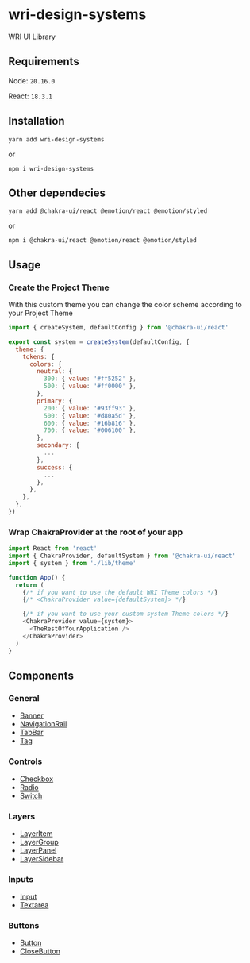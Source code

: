 # wri-design-systems

WRI UI Library

## Requirements

Node: `20.16.0`

React: `18.3.1`

## Installation

```
yarn add wri-design-systems
```

or

```
npm i wri-design-systems
```

## Other dependecies

```
yarn add @chakra-ui/react @emotion/react @emotion/styled
```

or

```
npm i @chakra-ui/react @emotion/react @emotion/styled
```

## Usage

### Create the Project Theme

With this custom theme you can change the color scheme according to your Project Theme

```js
import { createSystem, defaultConfig } from '@chakra-ui/react'

export const system = createSystem(defaultConfig, {
  theme: {
    tokens: {
      colors: {
        neutral: {
          300: { value: '#ff5252' },
          500: { value: '#ff0000' },
        },
        primary: {
          200: { value: '#93ff93' },
          500: { value: '#d80a5d' },
          600: { value: '#16b816' },
          700: { value: '#006100' },
        },
        secondary: {
          ...
        },
        success: {
          ...
        },
      },
    },
  },
})
```

### Wrap ChakraProvider at the root of your app

```js
import React from 'react'
import { ChakraProvider, defaultSystem } from '@chakra-ui/react'
import { system } from './lib/theme'

function App() {
  return (
    {/* if you want to use the default WRI Theme colors */}
    {/* <ChakraProvider value={defaultSystem}> */}

    {/* if you want to use your custom system Theme colors */}
    <ChakraProvider value={system}>
      <TheRestOfYourApplication />
    </ChakraProvider>
  )
}
```

## Components

### General

- [Banner](https://github.com/wri/wri-design-systems/tree/main/src/components/Banner)
- [NavigationRail](https://github.com/wri/wri-design-systems/tree/main/src/components/NavigationRail)
- [TabBar](https://github.com/wri/wri-design-systems/tree/main/src/components/TabBar)
- [Tag](https://github.com/wri/wri-design-systems/tree/main/src/components/Tag)

### Controls

- [Checkbox](https://github.com/wri/wri-design-systems/tree/main/src/components/Checkbox)
- [Radio](https://github.com/wri/wri-design-systems/tree/main/src/components/Radio)
- [Switch](https://github.com/wri/wri-design-systems/tree/main/src/components/Switch)

### Layers

- [LayerItem](https://github.com/wri/wri-design-systems/tree/main/src/components/Layer/LayerItem)
- [LayerGroup](https://github.com/wri/wri-design-systems/tree/main/src/components/Layer/LayerGroup)
- [LayerPanel](https://github.com/wri/wri-design-systems/tree/main/src/components/Layer/LayerPanel)
- [LayerSidebar](https://github.com/wri/wri-design-systems/tree/main/src/components/Layer/LayerSidebar)

### Inputs

- [Input](https://github.com/wri/wri-design-systems/tree/main/src/components/Input)
- [Textarea](https://github.com/wri/wri-design-systems/tree/main/src/components/Textarea)

### Buttons

- [Button](https://github.com/wri/wri-design-systems/tree/main/src/components/Buttons/Button)
- [CloseButton](https://github.com/wri/wri-design-systems/tree/main/src/components/Buttons/CloseButton)
